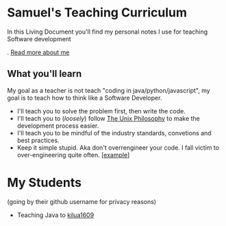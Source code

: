 # Samuel's Teaching Curriculum

In this Living Document you'll find my personal notes I use for teaching Software development  

. [Read more about me](about.md)




## What you'll learn

My goal as a teacher is not teach "coding in java/python/javascript", my goal is to teach how to think like a Software Developer.

- I'll teach you to solve the problem first, then write the code.
- I'll teach you to (*loosely*) follow [The Unix Philosophy](philosophy/unix_philosophy.md) to make the development process easier.
- I'll teach you to be mindful of the industry standards, convetions and best practices.
- Keep it simple stupid. Aka don't overrengineer your code. I fall victim to over-engineering quite often. [[example](https://www.youtube.com/watch?v=-AQfQFcXac8)]

# My Students
(going by their github username for privacy reasons)

- Teaching Java to [kilua1609](https://github.com/metruzanca/Java-Tutoring-Kilua1609)